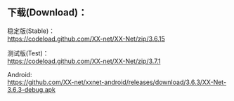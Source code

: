 
## 下载(Download)：
稳定版(Stable)：  
https://codeload.github.com/XX-net/XX-Net/zip/3.6.15


测试版(Test)：  
https://codeload.github.com/XX-net/XX-Net/zip/3.7.1


Android:  
https://github.com/XX-net/xxnet-android/releases/download/3.6.3/XX-Net-3.6.3-debug.apk
